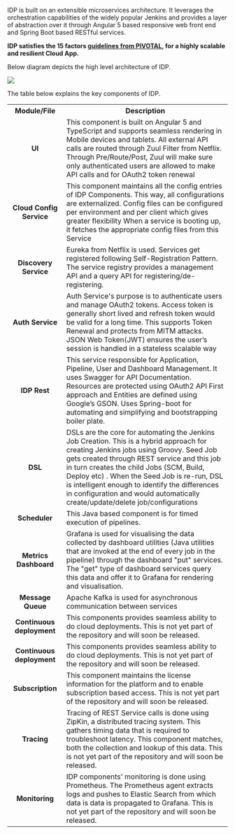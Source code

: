 
IDP is built on an extensible microservices architecture. It leverages the orchestration capabilities of the widely popular Jenkins and provides a layer of abstraction over it through Angular 5 based responsive web front end and Spring Boot based RESTful services.

**IDP satisfies the 15 factors [guidelines from PIVOTAL](https://content.pivotal.io/blog/beyond-the-twelve-factor-app), for a highly scalable and resilient Cloud App.**

Below diagram depicts the high level architecture of IDP.

![](https://github.com/Infosys/openIDP/blob/master/docs/architecture_images/idp_architecture.png)

The table below explains the key components of IDP.

<table>
<colgroup>
<col width="150" />
<col width="800" />
</colgroup>

<tbody>
<tr>
  <th align="center">Module/File</th>
  <th align="center">Description</th>
</tr>
<tr>
  <td align="center"><b>UI</b></td>
  <td>This component is built on Angular 5 and TypeScript and supports seamless rendering in Mobile devices and tablets. All external API calls are routed through Zuul Filter from Netflix. Through Pre/Route/Post, Zuul will make sure only authenticated users are allowed to make API calls and for OAuth2 token renewal


  </td>
</tr>
<tr>
  <td align="center"><b>Cloud Config Service</b></td>
  <td>This component maintains all the config entries of IDP Components. This way, all configurations are externalized. Config files can be configured per environment and per client which gives greater flexibility 
When a service is booting up, it fetches the appropriate config files from this Service
  </td>
  
</tr>
<tr>
  <td align="center"><b>Discovery Service</b></td>
  <td>Eureka from Netflix is used. Services get registered following Self-Registration Pattern. The service registry provides a management API and a query API for registering/de-registering.
  </td>
  
</tr>

<tr>
  <td align="center"><b>Auth Service</b></td>
  <td>Auth Service's purpose is to authenticate users and manage OAuth2 tokens. Access token is generally short lived and refresh token would be valid for a long time. This supports Token Renewal and protects from MITM attacks. JSON Web Token(JWT) ensures the user’s session is handled in a stateless scalable way
  </td>
  
</tr>

<tr>
  <td align="center"><b>IDP Rest</b></td>
  <td>This service responsible for Application, Pipeline, User and Dashboard Management. It uses Swagger for API Documentation. Resources are protected using OAuth2 API First approach and Entities are defined using Google’s GSON. Uses Spring-boot for automating and simplifying and bootstrapping  boiler plate.
  </td>
  
</tr>

<tr>
  <td align="center"><b>DSL</b></td>
  <td>DSLs are the core for automating the Jenkins Job Creation. This is a hybrid approach for creating Jenkins jobs using Groovy. Seed Job gets created through REST service and this job in turn creates the child Jobs (SCM, Build, Deploy etc) . When the Seed Job is re-run, DSL is intelligent enough to identify the differences in configuration and would automatically create/update/delete job/configurations
  </td>
  
</tr>

<tr>
  <td align="center"><b>Scheduler</b></td>
  <td>This Java based component is for timed execution of pipelines.
  </td>
  
</tr>

<tr>
  <td align="center"><b>Metrics Dashboard</b></td>
  <td>Grafana is used for visualising the data collected by dashboard utilities (Java utilities that are invoked at the end of every job in the pipeline) through the dashboard "put" services. The "get" type of dashboard services query this data and offer it to Grafana for rendering and visualisation. 
  </td>
  
</tr>

<tr>
  <td align="center"><b>Message Queue</b></td>
  <td>Apache Kafka is used for asynchronous communication between services
  </td>
  
</tr>

<tr>
  <td align="center"><b>Continuous deployment</b></td>
  <td>This components provides seamless ability to do cloud deployments. This is not yet part of the repository and will soon be released.
  </td>
  
</tr>

<tr>
  <td align="center"><b>Continuous deployment</b></td>
  <td>This components provides seamless ability to do cloud deployments. This is not yet part of the repository and will soon be released.
  </td>
  
</tr>

<tr>
  <td align="center"><b>Subscription</b></td>
  <td>This component maintains the license information for the platform and to enable subscription based access. This is not yet part of the repository and will soon be released.
  </td>
  
</tr>
<tr>
  <td align="center"><b>Tracing</b></td>
  <td>Tracing of REST Service calls is done using ZipKin, a distributed tracing system. This gathers timing data that is required to troubleshoot latency. This component matches, both the collection and lookup of this data. This is not yet part of the repository and will soon be released.
  </td>
  
</tr>

<tr>
  <td align="center"><b>Monitoring</b></td>
  <td>IDP components' monitoring is done using Prometheus. The Prometheus agent extracts logs and pushes to Elastic Search from which data is data is propagated to Grafana. This is not yet part of the repository and will soon be released.
  </td>
  
</tr>